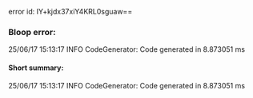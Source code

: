 error id: IY+kjdx37xiY4KRL0sguaw==
### Bloop error:

25/06/17 15:13:17 INFO CodeGenerator: Code generated in 8.873051 ms
#### Short summary: 

25/06/17 15:13:17 INFO CodeGenerator: Code generated in 8.873051 ms